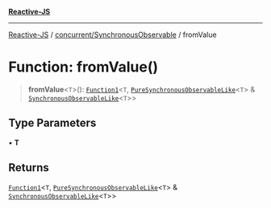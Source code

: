 [**Reactive-JS**](../../../README.md)

***

[Reactive-JS](../../../README.md) / [concurrent/SynchronousObservable](../README.md) / fromValue

# Function: fromValue()

> **fromValue**\<`T`\>(): [`Function1`](../../../functions/type-aliases/Function1.md)\<`T`, [`PureSynchronousObservableLike`](../../interfaces/PureSynchronousObservableLike.md)\<`T`\> & [`SynchronousObservableLike`](../../interfaces/SynchronousObservableLike.md)\<`T`\>\>

## Type Parameters

• **T**

## Returns

[`Function1`](../../../functions/type-aliases/Function1.md)\<`T`, [`PureSynchronousObservableLike`](../../interfaces/PureSynchronousObservableLike.md)\<`T`\> & [`SynchronousObservableLike`](../../interfaces/SynchronousObservableLike.md)\<`T`\>\>
